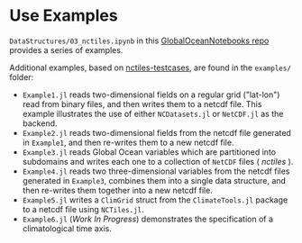 # Use Examples

`DataStructures/03_nctiles.ipynb` in this [GlobalOceanNotebooks repo](https://github.com/gaelforget/GlobalOceanNotebooks/) provides a series of examples. 

Additional examples, based on [nctiles-testcases](https://github.com/gaelforget/nctiles-testcases), are found in the `examples/` folder:

- `Example1.jl` reads two-dimensional fields on a regular grid ("lat-lon") read from binary files, and then writes them to a netcdf file. This example illustrates the use of either `NCDatasets.jl` or `NetCDF.jl` as the backend.
- `Example2.jl` reads two-dimensional fields from the netcdf file generated in `Example1`, and then re-writes them to a new netcdf file.
- `Example3.jl` reads Global Ocean variables which are partitioned into subdomains and writes each one to a collection of `NetCDF` files ( _nctiles_ ).
- `Example4.jl` reads two three-dimensional variables from the netcdf files generated in `Example3`, combines them into a single data structure, and then re-writes them together into a new netcdf file.
- `Example5.jl` writes a `ClimGrid` struct from the `ClimateTools.jl` package to a netcdf file using `NCTiles.jl`.
- `Example6.jl` (_Work In Progress_) demonstrates the specification of a climatological time axis.
